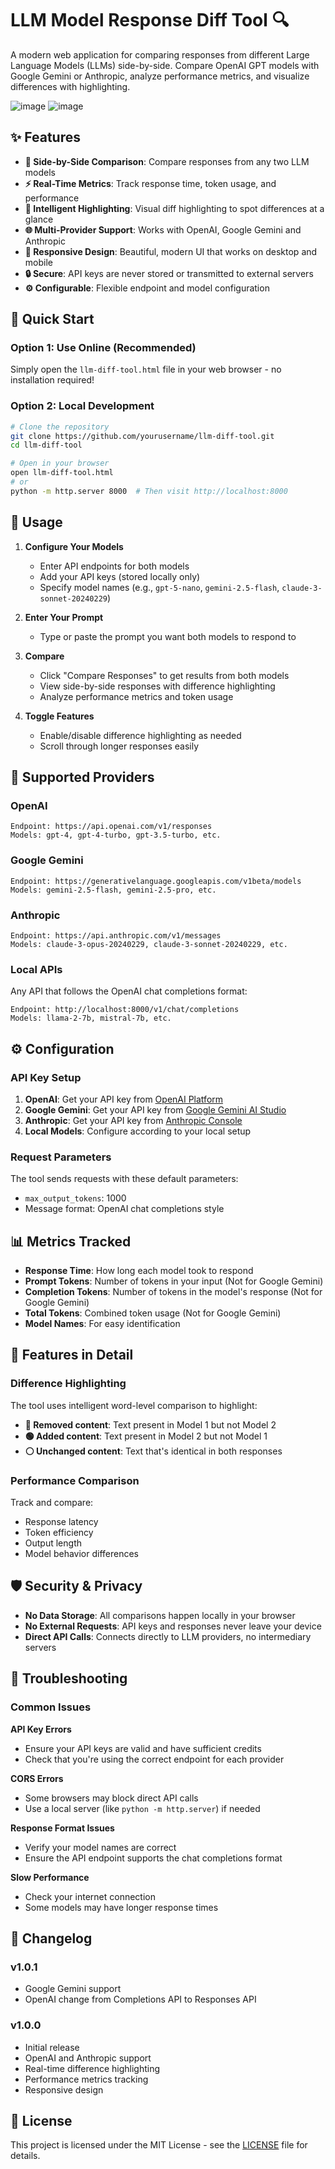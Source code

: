 # LLM Model Response Diff Tool 🔍

A modern web application for comparing responses from different Large Language Models (LLMs) side-by-side. Compare OpenAI GPT models with Google Gemini or Anthropic, analyze performance metrics, and visualize differences with highlighting.

![image](https://github.com/user-attachments/assets/7fbaf992-6410-47f3-9371-6ac0e161dccf)
![image](https://github.com/user-attachments/assets/4f64ae7f-f9e4-4ce0-baa2-0d594f2020c3)

## ✨ Features

- **🔀 Side-by-Side Comparison**: Compare responses from any two LLM models
- **⚡ Real-Time Metrics**: Track response time, token usage, and performance
- **🎨 Intelligent Highlighting**: Visual diff highlighting to spot differences at a glance
- **🌐 Multi-Provider Support**: Works with OpenAI, Google Gemini and Anthropic
- **📱 Responsive Design**: Beautiful, modern UI that works on desktop and mobile
- **🔒 Secure**: API keys are never stored or transmitted to external servers
- **⚙️ Configurable**: Flexible endpoint and model configuration

## 🚀 Quick Start

### Option 1: Use Online (Recommended)
Simply open the `llm-diff-tool.html` file in your web browser - no installation required!

### Option 2: Local Development
```bash
# Clone the repository
git clone https://github.com/yourusername/llm-diff-tool.git
cd llm-diff-tool

# Open in your browser
open llm-diff-tool.html
# or
python -m http.server 8000  # Then visit http://localhost:8000
```

## 📖 Usage

1. **Configure Your Models**
   - Enter API endpoints for both models
   - Add your API keys (stored locally only)
   - Specify model names (e.g., `gpt-5-nano`, `gemini-2.5-flash`, `claude-3-sonnet-20240229`)

2. **Enter Your Prompt**
   - Type or paste the prompt you want both models to respond to

3. **Compare**
   - Click "Compare Responses" to get results from both models
   - View side-by-side responses with difference highlighting
   - Analyze performance metrics and token usage

4. **Toggle Features**
   - Enable/disable difference highlighting as needed
   - Scroll through longer responses easily

## 🔧 Supported Providers

### OpenAI
```
Endpoint: https://api.openai.com/v1/responses
Models: gpt-4, gpt-4-turbo, gpt-3.5-turbo, etc.
```

### Google Gemini
```
Endpoint: https://generativelanguage.googleapis.com/v1beta/models
Models: gemini-2.5-flash, gemini-2.5-pro, etc.
```

### Anthropic
```
Endpoint: https://api.anthropic.com/v1/messages
Models: claude-3-opus-20240229, claude-3-sonnet-20240229, etc.
```

### Local APIs
Any API that follows the OpenAI chat completions format:
```
Endpoint: http://localhost:8000/v1/chat/completions
Models: llama-2-7b, mistral-7b, etc.
```

## ⚙️ Configuration

### API Key Setup
1. **OpenAI**: Get your API key from [OpenAI Platform](https://platform.openai.com/api-keys)
2. **Google Gemini**: Get your API key from [Google Gemini AI Studio](https://aistudio.google.com/)
3. **Anthropic**: Get your API key from [Anthropic Console](https://console.anthropic.com/)
4. **Local Models**: Configure according to your local setup

### Request Parameters
The tool sends requests with these default parameters:
- `max_output_tokens`: 1000
- Message format: OpenAI chat completions style

## 📊 Metrics Tracked

- **Response Time**: How long each model took to respond
- **Prompt Tokens**: Number of tokens in your input (Not for Google Gemini)
- **Completion Tokens**: Number of tokens in the model's response (Not for Google Gemini)
- **Total Tokens**: Combined token usage (Not for Google Gemini)
- **Model Names**: For easy identification

## 🎨 Features in Detail

### Difference Highlighting
The tool uses intelligent word-level comparison to highlight:
- **🔴 Removed content**: Text present in Model 1 but not Model 2
- **🟢 Added content**: Text present in Model 2 but not Model 1
- **⚪ Unchanged content**: Text that's identical in both responses

### Performance Comparison
Track and compare:
- Response latency
- Token efficiency
- Output length
- Model behavior differences

## 🛡️ Security & Privacy

- **No Data Storage**: All comparisons happen locally in your browser
- **No External Requests**: API keys and responses never leave your device
- **Direct API Calls**: Connects directly to LLM providers, no intermediary servers

## 🐛 Troubleshooting

### Common Issues

**API Key Errors**
- Ensure your API keys are valid and have sufficient credits
- Check that you're using the correct endpoint for each provider

**CORS Errors**
- Some browsers may block direct API calls
- Use a local server (like `python -m http.server`) if needed

**Response Format Issues**
- Verify your model names are correct
- Ensure the API endpoint supports the chat completions format

**Slow Performance**
- Check your internet connection
- Some models may have longer response times

## 📝 Changelog

### v1.0.1
- Google Gemini support
- OpenAI change from Completions API to Responses API

### v1.0.0
- Initial release
- OpenAI and Anthropic support
- Real-time difference highlighting
- Performance metrics tracking
- Responsive design

## 📄 License

This project is licensed under the MIT License - see the [LICENSE](LICENSE) file for details.
